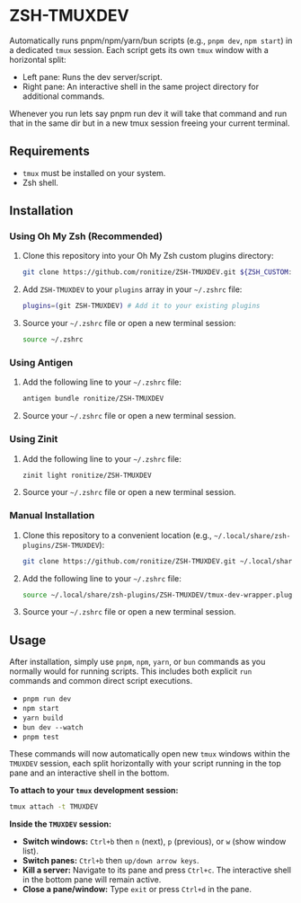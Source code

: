 # ZSH-TMUXDEV

Automatically runs pnpm/npm/yarn/bun scripts (e.g., `pnpm dev`, `npm start`) in a dedicated `tmux` session.
Each script gets its own `tmux` window with a horizontal split:
- Left pane: Runs the dev server/script.
- Right pane: An interactive shell in the same project directory for additional commands.

Whenever you run lets say pnpm run dev it will take that command and run that in the same dir 
but in a new tmux session freeing your current terminal.

## Requirements

- `tmux` must be installed on your system.
- Zsh shell.

## Installation

### Using Oh My Zsh (Recommended)

1. Clone this repository into your Oh My Zsh custom plugins directory:
   ```bash
   git clone https://github.com/ronitize/ZSH-TMUXDEV.git ${ZSH_CUSTOM:- $HOME/.oh-my-zsh/custom}/plugins/ZSH-TMUXDEV
   ```
2. Add `ZSH-TMUXDEV` to your `plugins` array in your `~/.zshrc` file:
   ```zsh
   plugins=(git ZSH-TMUXDEV) # Add it to your existing plugins
   ```
3. Source your `~/.zshrc` file or open a new terminal session:
   ```bash
   source ~/.zshrc
   ```

### Using Antigen

1. Add the following line to your `~/.zshrc` file:
   ```zsh
   antigen bundle ronitize/ZSH-TMUXDEV
   ```
2. Source your `~/.zshrc` file or open a new terminal session.

### Using Zinit

1. Add the following line to your `~/.zshrc` file:
   ```zsh
   zinit light ronitize/ZSH-TMUXDEV
   ```
2. Source your `~/.zshrc` file or open a new terminal session.

### Manual Installation

1. Clone this repository to a convenient location (e.g., `~/.local/share/zsh-plugins/ZSH-TMUXDEV`):
   ```bash
   git clone https://github.com/ronitize/ZSH-TMUXDEV.git ~/.local/share/zsh-plugins/ZSH-TMUXDEV
   ```
2. Add the following line to your `~/.zshrc` file:
   ```zsh
   source ~/.local/share/zsh-plugins/ZSH-TMUXDEV/tmux-dev-wrapper.plugin.zsh
   ```
3. Source your `~/.zshrc` file or open a new terminal session.

## Usage

After installation, simply use `pnpm`, `npm`, `yarn`, or `bun` commands as you normally would for running scripts. This includes both explicit `run` commands and common direct script executions.

*   `pnpm run dev`
*   `npm start`
*   `yarn build`
*   `bun dev --watch`
*   `pnpm test`

These commands will now automatically open new `tmux` windows within the `TMUXDEV` session, each split horizontally with your script running in the top pane and an interactive shell in the bottom.

**To attach to your `tmux` development session:**

```bash
tmux attach -t TMUXDEV
```

**Inside the `TMUXDEV` session:**

*   **Switch windows:** `Ctrl+b` then `n` (next), `p` (previous), or `w` (show window list).
*   **Switch panes:** `Ctrl+b` then `up/down arrow keys`.
*   **Kill a server:** Navigate to its pane and press `Ctrl+c`. The interactive shell in the bottom pane will remain active.
*   **Close a pane/window:** Type `exit` or press `Ctrl+d` in the pane.
